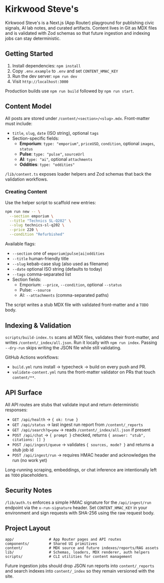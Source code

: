 # Kirkwood Steve's

Kirkwood Steve's is a Next.js (App Router) playground for publishing civic signals, AI lab notes, and curated artifacts. Content lives in Git as MDX files and is validated with Zod schemas so that future ingestion and indexing jobs can stay deterministic.

## Getting Started

1. Install dependencies: `npm install`
2. Copy `.env.example` to `.env` and set `CONTENT_HMAC_KEY`
3. Run the dev server: `npm run dev`
4. Visit `http://localhost:3000`

Production builds use `npm run build` followed by `npm run start`.

## Content Model

All posts are stored under `/content/<section>/<slug>.mdx`. Front-matter must include:

- `title`, `slug`, `date` (ISO string), optional `tags`
- Section-specific fields:
  - **Emporium**: `type: "emporium"`, `priceUSD`, `condition`, optional `images`, `status`
  - **Pulse**: `type: "pulse"`, `sourceUrl`
  - **AI**: `type: "ai"`, optional `attachments`
  - **Oddities**: `type: "oddities"`

`/lib/content.ts` exposes loader helpers and Zod schemas that back the validation workflows.

### Creating Content

Use the helper script to scaffold new entries:

```bash
npm run new -- \
  --section emporium \
  --title "Technics SL-Q202" \
  --slug technics-sl-q202 \
  --price 220 \
  --condition "Refurbished"
```

Available flags:

- `--section` one of `emporium|pulse|ai|oddities`
- `--title` human-friendly title
- `--slug` kebab-case slug (also used as filename)
- `--date` optional ISO string (defaults to today)
- `--tags` comma-separated list
- Section fields:
  - Emporium: `--price`, `--condition`, optional `--status`
  - Pulse: `--source`
  - AI: `--attachments` (comma-separated paths)

The script writes a stub MDX file with validated front-matter and a `TODO` body.

## Indexing & Validation

`scripts/build-index.ts` scans all MDX files, validates their front-matter, and writes `/content/_index/all.json`. Run it locally with `npm run index`. Passing `--dry-run` skips writing the JSON file while still validating.

GitHub Actions workflows:

- `build.yml` runs install → typecheck → build on every push and PR.
- `validate-content.yml` runs the front-matter validator on PRs that touch `content/**`.

## API Surface

All API routes are stubs that validate input and return deterministic responses:

- `GET /api/health` → `{ ok: true }`
- `GET /api/status` → last ingest run report from `/content/_reports`
- `GET /api/search?q=yew` → reads `/content/_index/all.json` if present
- `POST /api/chat` → `{ prompt }` checked, returns `{ answer: "stub", citations: [] }`
- `POST /api/ingest/queue` → validates `{ sources, mode? }` and returns a stub job id
- `POST /api/ingest/run` → requires HMAC header and acknowledges the run (no work yet)

Long-running scraping, embeddings, or chat inference are intentionally left as `TODO` placeholders.

## Security Notes

`/lib/auth.ts` enforces a simple HMAC signature for the `/api/ingest/run` endpoint via the `x-run-signature` header. Set `CONTENT_HMAC_KEY` in your environment and sign requests with SHA-256 using the raw request body.

## Project Layout

```
app/                # App Router pages and API routes
components/         # Shared UI primitives
content/            # MDX source and future indexes/reports/RAG assets
lib/                # Schemas, loaders, MDX renderer, auth helpers
scripts/            # CLI utilities for content management
```

Future ingestion jobs should drop JSON run reports into `content/_reports` and search indexes into `content/_index` so they remain versioned with the site.
